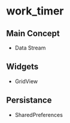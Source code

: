 # work_timer

## Main Concept
* Data Stream

## Widgets
* GridView

## Persistance
* SharedPreferences